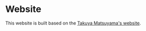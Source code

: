 # Website
This website is built based on the <a href='https://www.craftz.dog/' target='_blank'>Takuya Matsuyama's website</a>.
